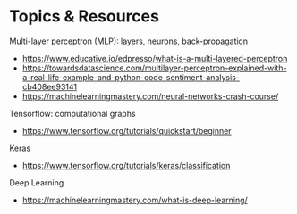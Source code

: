 # Topics & Resources

Multi-layer perceptron (MLP): layers, neurons, back-propagation
- https://www.educative.io/edpresso/what-is-a-multi-layered-perceptron
- https://towardsdatascience.com/multilayer-perceptron-explained-with-a-real-life-example-and-python-code-sentiment-analysis-cb408ee93141
- https://machinelearningmastery.com/neural-networks-crash-course/ 

Tensorflow: computational graphs
- https://www.tensorflow.org/tutorials/quickstart/beginner 

Keras
- https://www.tensorflow.org/tutorials/keras/classification 

Deep Learning
- https://machinelearningmastery.com/what-is-deep-learning/ 
